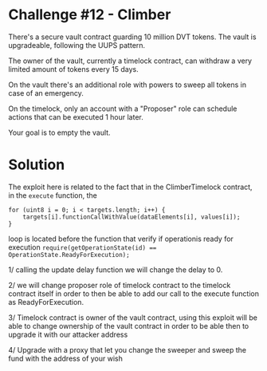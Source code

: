 # Challenge #12 - Climber

There's a secure vault contract guarding 10 million DVT tokens. The vault is upgradeable, following the UUPS pattern.

The owner of the vault, currently a timelock contract, can withdraw a very limited amount of tokens every 15 days.

On the vault there's an additional role with powers to sweep all tokens in case of an emergency.

On the timelock, only an account with a "Proposer" role can schedule actions that can be executed 1 hour later.

Your goal is to empty the vault.

# Solution

The exploit here is related to the fact that in the ClimberTimelock contract, in the `execute` function, the

```
for (uint8 i = 0; i < targets.length; i++) {
    targets[i].functionCallWithValue(dataElements[i], values[i]);
}
```

loop is located before the function that verify if operationis ready for execution `require(getOperationState(id) == OperationState.ReadyForExecution);`

1/ calling the update delay function we will change the delay to 0.

2/ we will change proposer role of timelock contract to the timelock contract itself in order to then be able to add our call to the execute function as ReadyForExecution.

3/ Timelock contract is owner of the vault contract, using this exploit will be able to change ownership of the vault contract in order to be able then to upgrade it with our attacker address

4/ Upgrade with a proxy that let you change the sweeper and sweep the fund with the address of your wish
